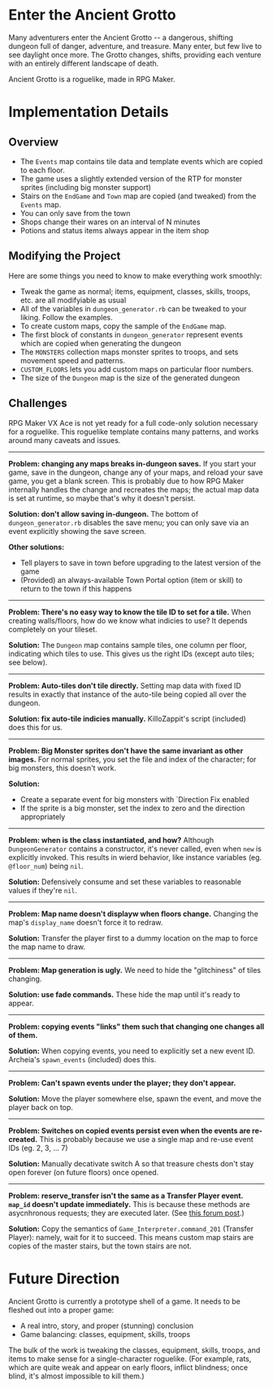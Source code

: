 # Enter the Ancient Grotto

Many adventurers enter the Ancient Grotto -- a dangerous, shifting dungeon full of danger, adventure, and treasure. Many enter, but few live to see daylight once more. The Grotto changes, shifts, providing each venture with an entirely different landscape of death.

Ancient Grotto is a roguelike, made in RPG Maker.

# Implementation Details

## Overview

- The `Events` map contains tile data and template events which are copied to each floor. 
- The game uses a slightly extended version of the RTP for monster sprites (including big monster support)
- Stairs on the `EndGame` and `Town` map are copied (and tweaked) from the `Events` map.
- You can only save from the town
- Shops change their wares on an interval of N minutes
- Potions and status items always appear in the item shop


## Modifying the Project

Here are some things you need to know to make everything work smoothly:

- Tweak the game as normal; items, equipment, classes, skills, troops, etc. are all modifyiable as usual
- All of the variables in `dungeon_generator.rb` can be tweaked to your liking. Follow the examples.
- To create custom maps, copy the sample of the `EndGame` map. 
- The first block of constants in `dungeon_generator` represent events which are copied when generating the dungeon
- The `MONSTERS` collection maps monster sprites to troops, and sets movement speed and patterns.
- `CUSTOM_FLOORS` lets you add custom maps on particular floor numbers.
- The size of the `Dungeon` map is the size of the generated dungeon


## Challenges

RPG Maker VX Ace is not yet ready for a full code-only solution necessary for a roguelike. This roguelike template contains many patterns, and works around many caveats and issues.

---

**Problem: changing any maps breaks in-dungeon saves.** If you start your game, save in the dungeon, change any of your maps, and reload your save game, you get a blank screen. This is probably due to how RPG Maker internally handles the change and recreates the maps; the actual map data is set at runtime, so maybe that's why it doesn't persist.

**Solution: don't allow saving in-dungeon.** The bottom of `dungeon_generator.rb` disables the save menu; you can only save via an event explicitly showing the save screen.

**Other solutions:**
- Tell players to save in town before upgrading to the latest version of the game
- (Provided) an always-available Town Portal option (item or skill) to return to the town if this happens

---

**Problem: There's no easy way to know the tile ID to set for a tile.** When creating walls/floors, how do we know what indicies to use? It depends completely on your tileset.

**Solution:** The `Dungeon` map contains sample tiles, one column per floor, indicating which tiles to use. This gives us the right IDs (except auto tiles; see below).

---

**Problem: Auto-tiles don't tile directly.** Setting map data with fixed ID results in exactly that instance of the auto-tile being copied all over the dungeon.

**Solution: fix auto-tile indicies manually.** KilloZappit's script (included) does this for us.

---

**Problem: Big Monster sprites don't have the same invariant as other images.** For normal sprites,  you set the file and index of the character; for big monsters, this doesn't work.

**Solution:** 
- Create a separate event for big monsters with `Direction Fix enabled
- If the sprite is a big monster, set the index to zero and the direction appropriately

---

**Problem: when is the class instantiated, and how?** Although `DungeonGenerator` contains a constructor, it's never called, even when `new` is explicitly invoked. This results in wierd behavior, like instance variables (eg. `@floor_num`) being `nil`.

**Solution:** Defensively consume and set these variables to reasonable values if they're `nil`.

---

**Problem: Map name doesn't displayw when floors change.** Changing the map's `display_name` doesn't force it to redraw.

**Solution:** Transfer the player first to a dummy location on the map to force the map name to draw.

---

**Problem: Map generation is ugly.** We need to hide the "glitchiness" of tiles changing.

**Solution: use fade commands.** These hide the map until it's ready to appear.

---

**Problem: copying events "links" them such that changing one changes all of them.**

**Solution:** When copying events, you need to explicitly set a new event ID. Archeia's `spawn_events` (included) does this.

---

**Problem: Can't spawn events under the player; they don't appear.**

**Solution:** Move the player somewhere else, spawn the event, and move the player back on top.

---

**Problem: Switches on copied events persist even when the events are re-created.** This is probably because we use a single map and re-use event IDs (eg. 2, 3, ... 7)

**Solution:** Manually decativate switch A so that treasure chests don't stay open forever (on future floors) once opened.

---

**Problem: reserve_transfer isn't the same as a Transfer Player event. `map_id` doesn't update immediately.** This is because these methods are asycnhronous requests; they are executed later. (See [this forum post](http://forums.rpgmakerweb.com/index.php?/topic/30438-reserve-transfer-is-not-the-same-as-transfer-player/?view=getnewpost).)

**Solution:** Copy the semantics of `Game_Interpreter.command_201` (Transfer Player): namely, wait for it to succeed. This means custom map stairs are copies of the master stairs, but the town stairs are not.

# Future Direction

Ancient Grotto is currently a prototype shell of a game. It needs to be fleshed out into a proper game:

- A real intro, story, and proper (stunning) conclusion
- Game balancing: classes, equipment, skills, troops

The bulk of the work is tweaking the classes, equipment, skills, troops, and items to make sense for a single-character roguelike. (For example, rats, which are quite weak and appear on early floors, inflict blindness; once blind, it's almost impossible to kill them.)
